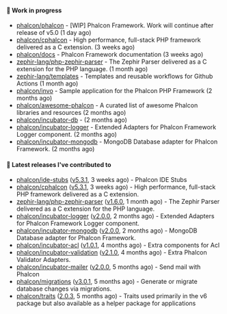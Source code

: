#### :wrench: Work in progress

- [phalcon/phalcon](https://github.com/phalcon/phalcon) - [WIP] Phalcon Framework. Work will continue after release of v5.0 (1 day ago)
- [phalcon/cphalcon](https://github.com/phalcon/cphalcon) - High performance, full-stack PHP framework delivered as a C extension. (3 weeks ago)
- [phalcon/docs](https://github.com/phalcon/docs) - Phalcon Framework documentation (3 weeks ago)
- [zephir-lang/php-zephir-parser](https://github.com/zephir-lang/php-zephir-parser) - The Zephir Parser delivered as a C extension for the PHP language. (1 month ago)
- [zephir-lang/templates](https://github.com/zephir-lang/templates) - Templates and reusable workflows for Github Actions (1 month ago)
- [phalcon/invo](https://github.com/phalcon/invo) - Sample application for the Phalcon PHP Framework (2 months ago)
- [phalcon/awesome-phalcon](https://github.com/phalcon/awesome-phalcon) - A curated list of awesome Phalcon libraries and resources (2 months ago)
- [phalcon/incubator-db](https://github.com/phalcon/incubator-db) -  (2 months ago)
- [phalcon/incubator-logger](https://github.com/phalcon/incubator-logger) - Extended Adapters for Phalcon Framework Logger component. (2 months ago)
- [phalcon/incubator-mongodb](https://github.com/phalcon/incubator-mongodb) - MongoDB Database adapter for Phalcon Framework. (2 months ago)

#### :pushpin: Latest releases I've contributed to

- [phalcon/ide-stubs](https://github.com/phalcon/ide-stubs) ([v5.3.1](https://github.com/phalcon/ide-stubs/releases/tag/v5.3.1), 3 weeks ago) - Phalcon IDE Stubs
- [phalcon/cphalcon](https://github.com/phalcon/cphalcon) ([v5.3.1](https://github.com/phalcon/cphalcon/releases/tag/v5.3.1), 3 weeks ago) - High performance, full-stack PHP framework delivered as a C extension.
- [zephir-lang/php-zephir-parser](https://github.com/zephir-lang/php-zephir-parser) ([v1.6.0](https://github.com/zephir-lang/php-zephir-parser/releases/tag/v1.6.0), 1 month ago) - The Zephir Parser delivered as a C extension for the PHP language.
- [phalcon/incubator-logger](https://github.com/phalcon/incubator-logger) ([v2.0.0](https://github.com/phalcon/incubator-logger/releases/tag/v2.0.0), 2 months ago) - Extended Adapters for Phalcon Framework Logger component.
- [phalcon/incubator-mongodb](https://github.com/phalcon/incubator-mongodb) ([v2.0.0](https://github.com/phalcon/incubator-mongodb/releases/tag/v2.0.0), 2 months ago) - MongoDB Database adapter for Phalcon Framework.
- [phalcon/incubator-acl](https://github.com/phalcon/incubator-acl) ([v1.0.1](https://github.com/phalcon/incubator-acl/releases/tag/v1.0.1), 4 months ago) - Extra components for Acl
- [phalcon/incubator-validation](https://github.com/phalcon/incubator-validation) ([v2.1.0](https://github.com/phalcon/incubator-validation/releases/tag/v2.1.0), 4 months ago) - Extra Phalcon Validator Adapters. 
- [phalcon/incubator-mailer](https://github.com/phalcon/incubator-mailer) ([v2.0.0](https://github.com/phalcon/incubator-mailer/releases/tag/v2.0.0), 5 months ago) - Send mail with Phalcon
- [phalcon/migrations](https://github.com/phalcon/migrations) ([v3.0.1](https://github.com/phalcon/migrations/releases/tag/v3.0.1), 5 months ago) - Generate or migrate database changes via migrations.
- [phalcon/traits](https://github.com/phalcon/traits) ([2.0.3](https://github.com/phalcon/traits/releases/tag/2.0.3), 5 months ago) - Traits used primarily in the v6 package but also available as a helper package for applications
